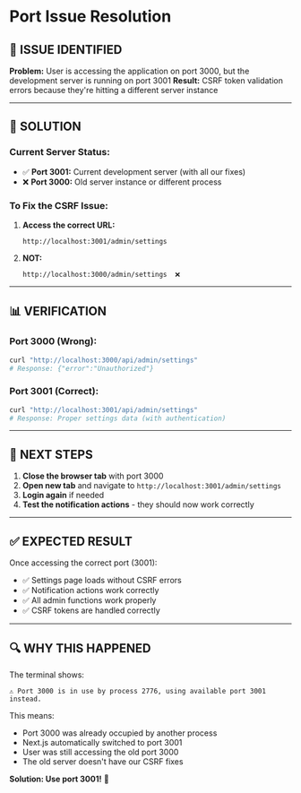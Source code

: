 # Port Issue Resolution

## 🚨 **ISSUE IDENTIFIED**

**Problem:** User is accessing the application on port 3000, but the development server is running on port 3001
**Result:** CSRF token validation errors because they're hitting a different server instance

---

## 🔧 **SOLUTION**

### **Current Server Status:**
- ✅ **Port 3001:** Current development server (with all our fixes)
- ❌ **Port 3000:** Old server instance or different process

### **To Fix the CSRF Issue:**

1. **Access the correct URL:**
   ```
   http://localhost:3001/admin/settings
   ```
   
2. **NOT:**
   ```
   http://localhost:3000/admin/settings  ❌
   ```

---

## 📊 **VERIFICATION**

### **Port 3000 (Wrong):**
```bash
curl "http://localhost:3000/api/admin/settings"
# Response: {"error":"Unauthorized"}
```

### **Port 3001 (Correct):**
```bash
curl "http://localhost:3001/api/admin/settings"
# Response: Proper settings data (with authentication)
```

---

## 🎯 **NEXT STEPS**

1. **Close the browser tab** with port 3000
2. **Open new tab** and navigate to `http://localhost:3001/admin/settings`
3. **Login again** if needed
4. **Test the notification actions** - they should now work correctly

---

## ✅ **EXPECTED RESULT**

Once accessing the correct port (3001):
- ✅ Settings page loads without CSRF errors
- ✅ Notification actions work correctly
- ✅ All admin functions work properly
- ✅ CSRF tokens are handled correctly

---

## 🔍 **WHY THIS HAPPENED**

The terminal shows:
```
⚠ Port 3000 is in use by process 2776, using available port 3001 instead.
```

This means:
- Port 3000 was already occupied by another process
- Next.js automatically switched to port 3001
- User was still accessing the old port 3000
- The old server doesn't have our CSRF fixes

**Solution: Use port 3001!** 🚀
